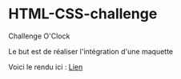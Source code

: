 # HTML-CSS-challenge

Challenge O'Clock

Le but est de réaliser l'intégration d'une maquette

Voici le rendu ici : [Lien](https://thibaudmallet.github.io/HTML-CSS-challenge/html/index.html)
